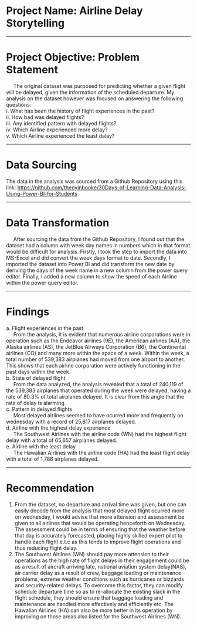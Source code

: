 # Project Name: Airline Delay Storytelling

----
# Project Objective: Problem Statement
&nbsp;&nbsp;&nbsp;&nbsp; The original dataset was purposed for predicting whether a given flight will be delayed, given the information of the scheduled departure. My analysis on the dataset however was focused on answering the following questions: <br>
i. What has been the history of flight experiences in the past? <br>
ii. How bad was delayed flights? <br>
iii. Any identified pattern with delayed flights? <br>
iv. Which Airline experienced more delay? <br>
v. Which Airline experienced the least dalay? <br>

----
# Data Sourcing
  The data in the analysis was sourced from a Github Repository using this link: https://github.com/theoyinbooke/30Days-of-Learning-Data-Analysis-Using-Power-BI-for-Students

----
# Data  Transformation
&nbsp;&nbsp;&nbsp;&nbsp; After sourcing the data from the Github Repository, I found out that the dataset had a column with week day names in numbers which in that format would be difficult for analysis. Firstly, I took the step to import the data into MS-Excel and did convert the week days format to date. Secondly, I imported the dataset into Power BI and did transform the new date by deriving the days of the week name in a new column from the power query editor. Finally, I added a new column to show the speed of each Airline within the power query editor.

----
# Findings
a. Flight experiences in the past <br> 
&nbsp;&nbsp;&nbsp;&nbsp; From the analysis, it is evident that numerous airline corporations were in operation such as the Endeavor airlines (9E), the American airlines (AA), the Alaska airlines (AS), the JetBlue Alrways Corporation (B6), the Continental airlines (CO) and many more within the space of a week. Within the week, a total number of 539,383 airplanes had moved from one airport to another. This shows that each airline corporation were actively functioning in the past days within the week. <br>
b. State of delayed flight <br>
&nbsp;&nbsp;&nbsp;&nbsp; From the data analyzed, the analysis revealed that a total of 240,119 of the 539,383 airplanes that operated during the week were delayed, having a rate of 80.3% of total airplanes delayed. It is clear from this angle that the rate of delay is alarming. <br>
c. Pattern in delayed flights <br>
&nbsp;&nbsp;&nbsp;&nbsp; Most delayed airlines seemed to have ocurred more and frequently on wednesday with a record of 25,817 airplanes delayed. <br>
d. Airline with the highest delay experience <br>
&nbsp;&nbsp;&nbsp;&nbsp; The Southwest Airlines with the airline code (WN) had the highest flight delay with a total of 65,657 airplanes delayed. <br>
e. Airline with the least delay <br>
&nbsp;&nbsp;&nbsp;&nbsp; The Hawalian Airlines with the airline code (HA) had the least flight delay with a total of 1,786 airplanes delayed.  

----
# Recommendation
1. From the dataset, no departure and arrival time was given, but one can easily decode from the analysis that most delayed flight ocurred more on wednesday, I would advise that more attension and assessment be given to all airlines that would be operating henceforth on Wednesday. The assessment could be in terms of ensuring that the weather before that day is accurately forecasted, placing highly skilled expert pilot to handle each flight e.t.c as this tends to improve flight operations and thus reducing flight delay.
2. The  Southwest Airlines (WN) should pay more attension to their operations as the high rate of flight delays in their engagement could be as a result of aircraft arriving late, national aviation system delay(NAS), air carrier delay as a result of crew, baggage loading or maintenance problems, extreme weather conditions such as hurricanes or bizzards and security-related delays. To overcome this factor, they can modify schedule departure time so as to re-allocate the existing slack in the flight schedule, they should ensure that baggage loading and maintenance are handled more effectively and efficiently etc. The Hawalian Airlines (HA) can also be more better in its operation by improving on those areas also listed for the Southwest Airlines (WN).
